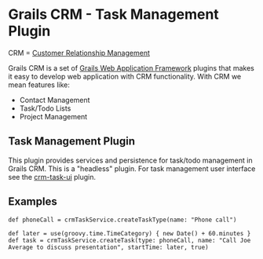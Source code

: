 # Grails CRM - Task Management Plugin

CRM = [Customer Relationship Management](http://en.wikipedia.org/wiki/Customer_relationship_management)

Grails CRM is a set of [Grails Web Application Framework](http://www.grails.org/)
plugins that makes it easy to develop web application with CRM functionality.
With CRM we mean features like:

- Contact Management
- Task/Todo Lists
- Project Management


## Task Management Plugin
This plugin provides services and persistence for task/todo management in Grails CRM.
This is a "headless" plugin. For task management user interface see the
[crm-task-ui](https://github.com/technipelago/grails-crm-task-ui.git) plugin.

## Examples

    def phoneCall = crmTaskService.createTaskType(name: "Phone call")

    def later = use(groovy.time.TimeCategory) { new Date() + 60.minutes }
    def task = crmTaskService.createTask(type: phoneCall, name: "Call Joe Average to discuss presentation", startTime: later, true)